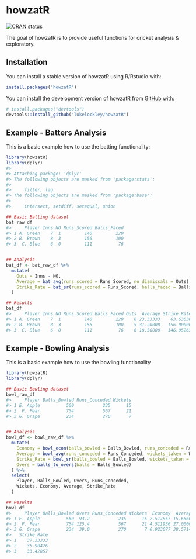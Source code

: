
<!-- README.md is generated from README.Rmd. Please edit that file -->

# howzatR

<!-- badges: start -->

[![CRAN
status](https://www.r-pkg.org/badges/version/howzatR)](https://CRAN.R-project.org/package=howzatR)
<!-- badges: end -->

The goal of howzatR is to provide useful functions for cricket analysis
& exploratory.

## Installation

You can install a stable version of howzatR using R/Rstudio with:

``` r
install.packages("howzatR")
```

You can install the development version of howzatR from
[GitHub](https://github.com/) with:

``` r
# install.packages("devtools")
devtools::install_github("lukelockley/howzatR")
```

## Example - Batters Analysis

This is a basic example how to use the batting functionality:

``` r
library(howzatR)
library(dplyr)
#> 
#> Attaching package: 'dplyr'
#> The following objects are masked from 'package:stats':
#> 
#>     filter, lag
#> The following objects are masked from 'package:base':
#> 
#>     intersect, setdiff, setequal, union

## Basic Batting dataset
bat_raw_df
#>     Player Inns NO Runs_Scored Balls_Faced
#> 1 A. Green    7  1         140         220
#> 2 B. Brown    8  3         156         100
#> 3  C. Blue    6  0         111          76


## Analysis
bat_df <- bat_raw_df %>%
  mutate(
    Outs = Inns - NO,
    Average = bat_avg(runs_scored = Runs_Scored, no_dismissals = Outs),
    Strike_Rate = bat_sr(runs_scored = Runs_Scored, balls_faced = Balls_Faced)
  )

## Results
bat_df
#>     Player Inns NO Runs_Scored Balls_Faced Outs  Average Strike_Rate
#> 1 A. Green    7  1         140         220    6 23.33333    63.63636
#> 2 B. Brown    8  3         156         100    5 31.20000   156.00000
#> 3  C. Blue    6  0         111          76    6 18.50000   146.05263
```

## Example - Bowling Analysis

This is a basic example how to use the bowling functionality

``` r
library(howzatR)
library(dplyr)

## Basic Bowling dataset
bowl_raw_df
#>     Player Balls_Bowled Runs_Conceded Wickets
#> 1 E. Apple          560           235      15
#> 2  F. Pear          754           567      21
#> 3 G. Grape          234           270       7


## Analysis
bowl_df <- bowl_raw_df %>%
  mutate(
    Economy = bowl_econ(balls_bowled = Balls_Bowled, runs_conceded = Runs_Conceded),
    Average = bowl_avg(runs_conceded = Runs_Conceded, wickets_taken = Wickets),
    Strike_Rate = bowl_sr(balls_bowled = Balls_Bowled, wickets_taken = Wickets),
    Overs = balls_to_overs(balls = Balls_Bowled)
  ) %>%
  select(
    Player, Balls_Bowled, Overs, Runs_Conceded,
    Wickets, Economy, Average, Strike_Rate
  )

## Results
bowl_df
#>     Player Balls_Bowled Overs Runs_Conceded Wickets  Economy  Average
#> 1 E. Apple          560  93.2           235      15 2.517857 15.66667
#> 2  F. Pear          754 125.4           567      21 4.511936 27.00000
#> 3 G. Grape          234  39.0           270       7 6.923077 38.57143
#>   Strike_Rate
#> 1    37.33333
#> 2    35.90476
#> 3    33.42857
```
